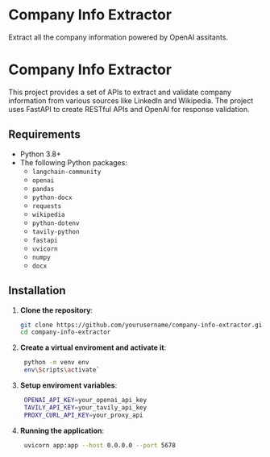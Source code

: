 
# Company Info Extractor

Extract all the company information powered by OpenAI assitants.
# Company Info Extractor

This project provides a set of APIs to extract and validate company information from various sources like LinkedIn and Wikipedia. The project uses FastAPI to create RESTful APIs and OpenAI for response validation.

## Requirements

- Python 3.8+
- The following Python packages:
  - `langchain-community`
  - `openai`
  - `pandas`
  - `python-docx`
  - `requests`
  - `wikipedia`
  - `python-dotenv`
  - `tavily-python`
  - `fastapi`
  - `uvicorn`
  - `numpy`
  - `docx`

## Installation

1. **Clone the repository**:

   ```sh
   git clone https://github.com/yourusername/company-info-extractor.git
   cd company-info-extractor

2. **Create a virtual enviroment and activate it**:

   ```sh
    python -m venv env
    env\Scripts\activate`

3. **Setup enviroment variables**:
   ```sh
    OPENAI_API_KEY=your_openai_api_key
    TAVILY_API_KEY=your_tavily_api_key
    PROXY_CURL_API_KEY=your_proxy_api


4. **Running the application**:
   ```sh
    uvicorn app:app --host 0.0.0.0 --port 5678

